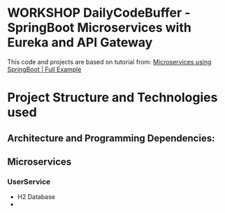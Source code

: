 # WORKSHOP DailyCodeBuffer - SpringBoot Microservices with Eureka and API Gateway

This code and projects are based on tutorial from: [Microservices using SpringBoot | Full Example](https://youtu.be/BnknNTN8icw)

# Project Structure and Technologies used

## Architecture and Programming Dependencies:


## Microservices

### UserService
- H2 Database
- 

